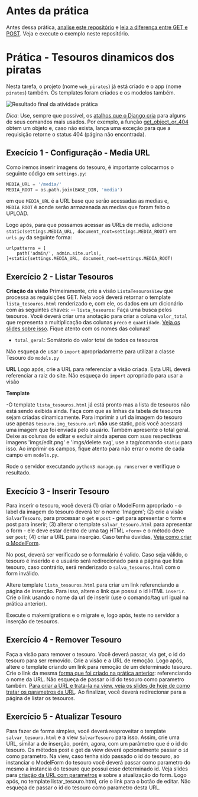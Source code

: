 # Antes da prática
Antes dessa prática,  [analise este repositório](https://github.com/daniel-hasan/django-toy-example) e [leia a diferença entre GET e POST](https://github.com/daniel-hasan/django-toy-example/blob/master/docs/django_views.md). Veja e execute o exemplo neste repositório. 

# Prática - Tesouros dinamicos dos piratas
Nesta tarefa, o projeto (nome `web_pirates`) já está criado e o app (nome `pirates`) também. Os templates foram criados e os modelos também.

![Resultado final da atividade prática](https://github.com/daniel-hasan/cefet-web-pirates-django/blob/master/imgs/django-pirates-final.png?raw=true)

*Dica*: Use, sempre que possível, os [atalhos que o Django cria](https://docs.djangoproject.com/en/5.0/topics/http/shortcuts/) para alguns de seus comandos mais usados. Por exemplo, a função [get_object_or_404](https://docs.djangoproject.com/en/5.0/topics/http/shortcuts/#get-object-or-404) obtem um objeto e, caso não exista, lança uma exceção para que a requisição retorne o status 404 (página não encontrada).

## Execício 1 - Configuração - Media URL
Como iremos inserir imagens do tesouro, é importante colocarmos o seguinte código em `settings.py`:

```python
MEDIA_URL = '/media/'
MEDIA_ROOT = os.path.join(BASE_DIR, 'media')
```
em que  `MEDIA_URL` é a URL base que serão acessadas as medias e,  `MEDIA_ROOT` é aonde serão armazenada as medias que foram feito o UPLOAD.

Logo após, para que possamos acessar as URLs de media, adicione `static(settings.MEDIA_URL, document_root=settings.MEDIA_ROOT)` em `urls.py` da seguinte forma:

```
urlpatterns = [
    path('admin/', admin.site.urls),
]+static(settings.MEDIA_URL, document_root=settings.MEDIA_ROOT)
```
## Exercício 2 - Listar Tesouros


**Criação da visão**
Primeiramente, crie a visão `ListaTesourosView` que processa as requisições GET.  Nela você deverá retornar o template `lista_tesouros.html` renderizado e, com ele, os dados em um dicionário com as seguintes chaves:
-- `lista_tesouros`: Faça uma busca pelos tesouros. Você deverá criar uma anotação para criar a coluna `valor_total` que representa a multiplicação das colunas  `preco` e `quantidade`. [Veja os slides sobre isso](https://daniel-hasan.github.io/cefet-web-grad/classes/python3/#django). Fique atento com os nomes das colunas!
- `total_geral`: Somátorio do valor total de todos os tesouros



Não esqueça de usar o `import` apropriadamente para utilizar a classe Tesouro do `models.py`

**URL**
Logo após, crie a URL para referenciar a visão criada. Esta URL deverá referenciar a raiz do site. Não esqueça do `import` apropriado para usar a visão


**Template**

-O template `lista_tesouros.html` já está pronto mas a lista de tesouros não está sendo exibida ainda. Faça com que as linhas da tabela de tesouros sejam criadas dinamicamente. Para imprimir a url da imagem do tesouro use apenas `tesouro.img_tesouro.url` **não** use static, pois você acessará uma imagem que foi enviada pelo usuário. Também apresente o total geral. Deixe as colunas de editar e excluir ainda apenas com suas respectivas imagens 'imgs/edit.png' e 'imgs/delete.svg', use a tag/comando `static` para isso. Ao imprimir os campos, fique atento para não errar o nome de cada campo em `models.py`.




Rode o servidor executando `python3 manage.py runserver` e verifique o resultado.

## Execício 3 - Inserir Tesouro
Para inserir o tesouro, você deverá (1) criar o ModelForm apropriado - o label da imagem do tesouro deverá ter o nome 'Imagem'; (2) crie a visão `SalvarTesouro`, para processar o `get` e `post` - get para apresentar o form e post para inserir; (3) alterar o template `salvar_tesouro.html` para apresentar o form - ele deve estar dentro de uma tag HTML `<form>` e o método deve ser `post`; (4) criar a URL para inserção. Caso tenha duvidas, [Veja como criar o ModelForm](https://daniel-hasan.github.io/cefet-web-grad/classes/python4/#model-form).

No post, deverá ser verificado se o formulário é valido. Caso seja válido, o tesouro é inserido e o usuário será redirecionado para a página que lista tesouro, caso contrário, será renderizado o `salva_tesouros.html` com o form inválido.



Altere template `lista_tesouros.html` para criar um link referenciando a página de inserção. Para isso, altere o link que possui o id HTML `inserir`. Crie o link usando o nome da url de inserir (use o comando/tag url igual na prática anterior).



Execute o makemigrations e o migrate e, logo após, teste no servidor a inserção de tesouros.

## Exercício 4 - Remover Tesouro

Faça a visão para remover o tesouro. Você deverá passar, via get, o id do tesouro para ser removido. Crie a visão e a URL de remoção. Logo após, altere o template criando um link para remoção de um determinado tesouro. Crie o link da mesma [forma que foi criado na prática anterior](https://daniel-hasan.github.io/cefet-web-grad/classes/python4/#urls): referenciando o nome da URL. Não esqueça de passar o id do tesouro como parametro também. [Para criar a URL e trata-la na view, veja os slides de hoje de como tratar os parametros da URL](https://daniel-hasan.github.io/cefet-web-grad/classes/python5/#urls-params). Ao finalizar, você deverá redirecionar para a página de listar os tesouros.

## Exercício 5 -  Atualizar Tesouro

Para fazer de forma simples, você deverá reaproveitar o template `salvar_tesouro.html` e a view `SalvarTesouro` para isso. Assim, crie uma URL, similar a de inserção, porém, agora, com um parâmetro que é o id do tesouro. Os métodos post e get da view deverá opcionalmente passar o `id` como parametro. Na view, caso tenha sido passado o id do tesouro, ao instanciar o ModelForm do tesouro você deverá passar como parametro do mesmo a instancia do tesouro que possui esse determinado id.  Veja slides para [criação da URL com parametros](https://daniel-hasan.github.io/cefet-web-grad/classes/python4/#urls-params) e sobre a atualização do form. Logo após, no template listar_tesouro.html, crie o link para o botão de editar. Não esqueça de passar o id do tesouro como parametro desta URL.
